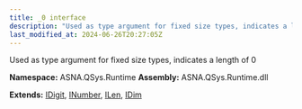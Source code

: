 ```yaml
---
title: _0 interface
description: "Used as type argument for fixed size types, indicates a length of 0  "
last_modified_at: 2024-06-26T20:27:05Z
---
```


Used as type argument for fixed size types, indicates a length of 0 

**Namespace:** ASNA.QSys.Runtime
**Assembly:** ASNA.QSys.Runtime.dll

**Extends:** [IDigit](/reference/runtime/qsys-runtime/i-digit.html), [INumber](/reference/runtime/qsys-runtime/i-number.html), [ILen](/reference/runtime/qsys-runtime/i-len.html), [IDim](/reference/runtime/qsys-runtime/i-dim.html)
<br>
<br>

